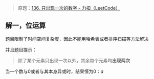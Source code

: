 
> 原题：[136. 只出现一次的数字 - 力扣（LeetCode）](https://leetcode.cn/problems/single-number/)

## 解一，位运算

题目限制了时间空间复杂度，因此不能用哈希表或者排序扫描等方法解决

并且题目提示：

> 除了某个元素只出现一次以外，其余每个元素均**出现两次**

当一个数与0或者与其本身异或时，结果恒为0：$a$
